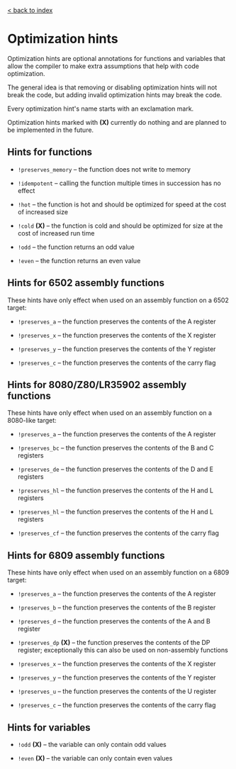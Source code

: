 [< back to index](../doc_index.md)

# Optimization hints

Optimization hints are optional annotations for functions and variables
that allow the compiler to make extra assumptions that help with code optimization.

The general idea is that removing or disabling optimization hints will not break the code,
but adding invalid optimization hints may break the code.

Every optimization hint's name starts with an exclamation mark.

Optimization hints marked with **(X)** currently do nothing and are planned to be implemented in the future. 

## Hints for functions

* `!preserves_memory` – the function does not write to memory

* `!idempotent` – calling the function multiple times in succession has no effect

* `!hot` – the function is hot and should be optimized for speed at the cost of increased size

* `!cold` **(X)** – the function is cold and should be optimized for size at the cost of increased run time

* `!odd` – the function returns an odd value
  
* `!even` – the function returns an even value

## Hints for 6502 assembly functions

These hints have only effect when used on an assembly function on a 6502 target:
  
* `!preserves_a` – the function preserves the contents of the A register

* `!preserves_x` – the function preserves the contents of the X register

* `!preserves_y` – the function preserves the contents of the Y register

* `!preserves_c` – the function preserves the contents of the carry flag

## Hints for 8080/Z80/LR35902 assembly functions

These hints have only effect when used on an assembly function on a 8080-like target:
  
* `!preserves_a` – the function preserves the contents of the A register

* `!preserves_bc` – the function preserves the contents of the B and C registers

* `!preserves_de` – the function preserves the contents of the D and E registers

* `!preserves_hl` – the function preserves the contents of the H and L registers

* `!preserves_hl` – the function preserves the contents of the H and L registers

* `!preserves_cf` – the function preserves the contents of the carry flag

## Hints for 6809 assembly functions

These hints have only effect when used on an assembly function on a 6809 target:
  
* `!preserves_a` – the function preserves the contents of the A register

* `!preserves_b` – the function preserves the contents of the B register

* `!preserves_d` – the function preserves the contents of the A and B register

* `!preserves_dp` **(X)** – the function preserves the contents of the DP register; exceptionally this can also be used on non-assembly functions

* `!preserves_x` – the function preserves the contents of the X register

* `!preserves_y` – the function preserves the contents of the Y register

* `!preserves_u` – the function preserves the contents of the U register

* `!preserves_c` – the function preserves the contents of the carry flag

## Hints for variables
  
* `!odd` **(X)** – the variable can only contain odd values

* `!even` **(X)** – the variable can only contain even values





